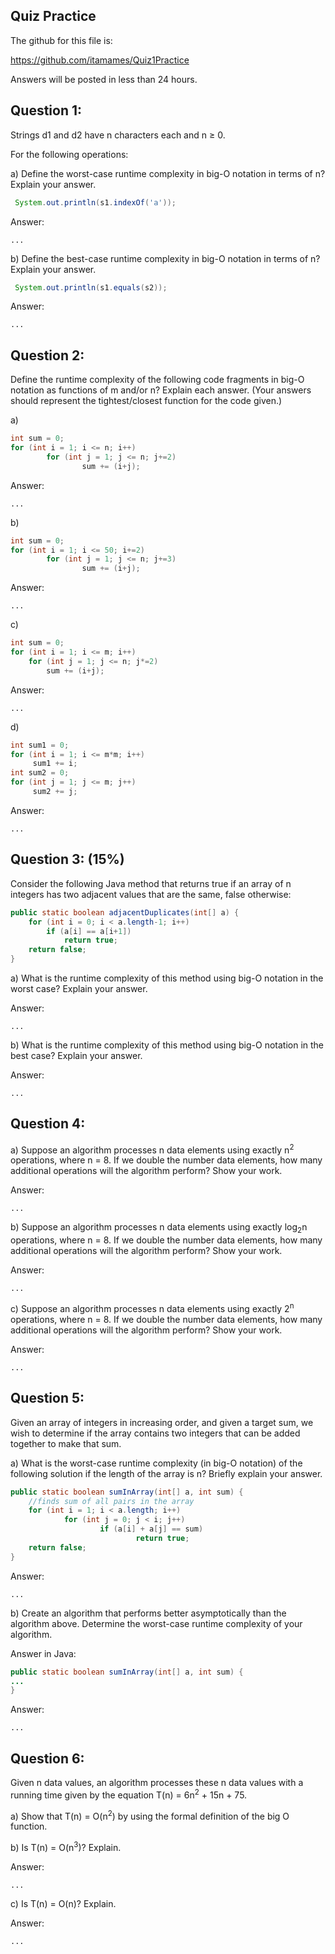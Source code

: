 ## Quiz Practice

The github for this file is:

https://github.com/itamames/Quiz1Practice

Answers will be posted in less than 24 hours.

## Question 1: 
Strings d1 and d2 have n characters each and n ≥ 0.

For the following operations:

a) Define the worst-case runtime complexity in big-O notation in terms of n? Explain your answer.
```java
 System.out.println(s1.indexOf('a'));
```
Answer:
```text
...
```

b) Define the best-case runtime complexity in big-O notation in terms of n? Explain your answer.

```java
 System.out.println(s1.equals(s2));
```
Answer:
```text
...
```

## Question 2: 

Define the runtime complexity of the following code fragments in big-O notation as functions of m and/or n? Explain each answer. (Your answers should represent the tightest/closest function for the code given.)

a)
```java
int sum = 0;
for (int i = 1; i <= n; i++)
        for (int j = 1; j <= n; j+=2)
                sum += (i+j);
```

Answer:
```text
...
```

b)
```java
int sum = 0;
for (int i = 1; i <= 50; i+=2)
        for (int j = 1; j <= n; j+=3)
                sum += (i+j);
```
Answer:
```text
...
```

c)
```java
int sum = 0;
for (int i = 1; i <= m; i++)
	for (int j = 1; j <= n; j*=2)
		sum += (i+j);
```
Answer:
```text
...
```

d)
```java       
int sum1 = 0;
for (int i = 1; i <= m*m; i++)
     sum1 += i;
int sum2 = 0;
for (int j = 1; j <= m; j++)
     sum2 += j;
```
Answer:
```text
...
```

## Question 3: (15%) 

Consider the following Java method that returns true if an array of n integers has two adjacent values that are the same, false otherwise:

```java
public static boolean adjacentDuplicates(int[] a) {
	for (int i = 0; i < a.length-1; i++)
		if (a[i] == a[i+1])
			return true;
	return false;
}
```
a) What is the runtime complexity of this method using big-O notation in the worst case? Explain your answer.

Answer:
```text
...
```

b) What is the runtime complexity of this method using big-O notation in the best case? Explain your answer.

Answer:
```text
...
```

## Question 4:

a) Suppose an algorithm processes n data elements using exactly n<sup>2</sup> operations, where n = 8. If we double the number data elements, how many additional operations will the algorithm perform? Show your work.


Answer:
```text
...
```

b) Suppose an algorithm processes n data elements using exactly log<sub>2</sub>n operations, where n = 8. If we double the number data elements, how many additional operations will the algorithm perform? Show your work.


Answer:
```text
...
```

c) Suppose an algorithm processes n data elements using exactly 2<sup>n</sup> operations, where n = 8. If we double the number data elements, how many additional operations will the algorithm perform? Show your work.


Answer:
```text
...
```


## Question 5: 

Given an array of integers in increasing order, and given a target sum, we wish to determine if the array contains two integers that can be added together to make that sum.

a) What is the worst-case runtime complexity (in big-O notation) of the following solution if the length of the array is n? Briefly explain your answer.

```java
public static boolean sumInArray(int[] a, int sum) {
	//finds sum of all pairs in the array
	for (int i = 1; i < a.length; i++)
	        for (int j = 0; j < i; j++)
	                if (a[i] + a[j] == sum)
	                        return true;
	return false;
}
```

Answer:
```text
...
```

b) Create an algorithm that performs better asymptotically than the algorithm above. Determine the worst-case runtime complexity of your algorithm.


Answer in Java:
```java
public static boolean sumInArray(int[] a, int sum) {
...
}
```

Answer:
```text
...
```

## Question 6: 
Given n data values, an algorithm processes these n data values with a running time given by the equation T(n) = 6n<sup>2</sup> + 15n + 75.

a) Show that T(n) = O(n<sup>2</sup>) by using the formal definition of the big O function.

b) Is T(n) = O(n<sup>3</sup>)? Explain.

Answer:
```text
...
```
c) Is T(n) = O(n)? Explain.

Answer:
```text
...
```
